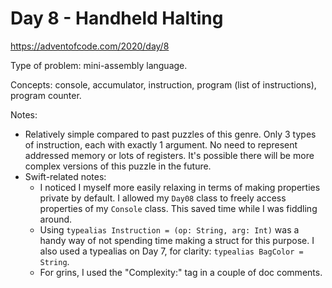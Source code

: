 # Day 8 - Handheld Halting

<https://adventofcode.com/2020/day/8>

Type of problem: mini-assembly language.

Concepts: console, accumulator, instruction, program (list of instructions), program counter.

Notes:

- Relatively simple compared to past puzzles of this genre.  Only 3 types of instruction, each with exactly 1 argument.  No need to represent addressed memory or lots of registers.  It's possible there will be more complex versions of this puzzle in the future.
- Swift-related notes:
	- I noticed I myself more easily relaxing in terms of making properties private by default.  I allowed my `Day08` class to freely access properties of my `Console` class.  This saved time while I was fiddling around.
	- Using `typealias Instruction = (op: String, arg: Int)` was a handy way of not spending time making a struct for this purpose.  I also used a typealias on Day 7, for clarity: `typealias BagColor = String`.
	- For grins, I used the "Complexity:" tag in a couple of doc comments.


